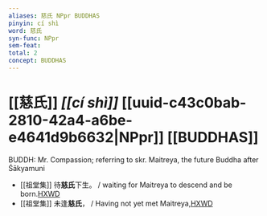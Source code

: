 ```yaml
---
aliases: 慈氏 NPpr BUDDHAS
pinyin: cí shì
word: 慈氏
syn-func: NPpr
sem-feat: 
total: 2
concept: BUDDHAS 
---
```

# [[慈氏]] *[[cí shì]]*  [[uuid-c43c0bab-2810-42a4-a6be-e4641d9b6632|NPpr]] [[BUDDHAS]]
BUDDH: Mr. Compassion; referring to skr. Maitreya, the future Buddha after Śākyamuni
 - [[祖堂集]] 待**慈氏**下生。 / waiting for Maitreya to descend and be born.[HXWD](https://hxwd.org/textview.html?location=KR6q0002_Yan_001-1032a.17)
 - [[祖堂集]] 未逢**慈氏**， / Having not yet met Maitreya,[HXWD](https://hxwd.org/textview.html?location=KR6q0002_Yan_001-1034a.9)